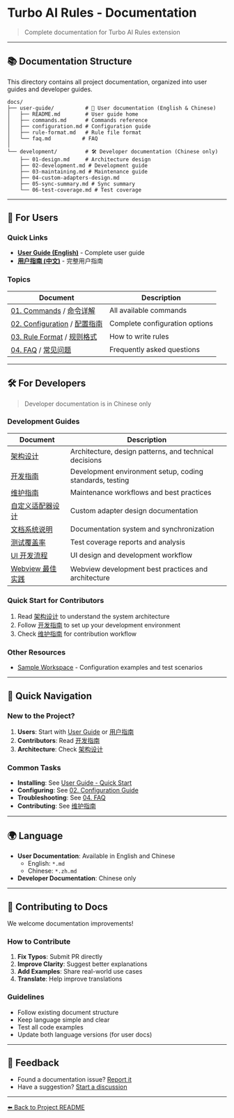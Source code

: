# Turbo AI Rules - Documentation

> Complete documentation for Turbo AI Rules extension

---

## 📚 Documentation Structure

This directory contains all project documentation, organized into user guides and developer guides.

```
docs/
├── user-guide/          # 📘 User documentation (English & Chinese)
│   ├── README.md        # User guide home
│   ├── commands.md      # Commands reference
│   ├── configuration.md # Configuration guide
│   ├── rule-format.md   # Rule file format
│   └── faq.md          # FAQ
│
└── development/         # 🛠️ Developer documentation (Chinese only)
    ├── 01-design.md     # Architecture design
    ├── 02-development.md # Development guide
    ├── 03-maintaining.md # Maintenance guide
    ├── 04-custom-adapters-design.md
    ├── 05-sync-summary.md # Sync summary
    └── 06-test-coverage.md # Test coverage
```

---

## 📘 For Users

### Quick Links

- **[User Guide (English)](./user-guide/README.md)** - Complete user guide
- **[用户指南 (中文)](./user-guide/README.zh.md)** - 完整用户指南

### Topics

| Document                                                                                                | Description                    |
| ------------------------------------------------------------------------------------------------------- | ------------------------------ |
| [01. Commands](./user-guide/01-commands.md) / [命令详解](./user-guide/01-commands.zh.md)                | All available commands         |
| [02. Configuration](./user-guide/02-configuration.md) / [配置指南](./user-guide/02-configuration.zh.md) | Complete configuration options |
| [03. Rule Format](./user-guide/03-rule-format.md) / [规则格式](./user-guide/03-rule-format.zh.md)       | How to write rules             |
| [04. FAQ](./user-guide/04-faq.md) / [常见问题](./user-guide/04-faq.zh.md)                               | Frequently asked questions     |

---

## 🛠️ For Developers

> Developer documentation is in Chinese only

### Development Guides

| Document                                                       | Description                                              |
| -------------------------------------------------------------- | -------------------------------------------------------- |
| [架构设计](./development/01-design.md)                         | Architecture, design patterns, and technical decisions   |
| [开发指南](./development/02-development.md)                    | Development environment setup, coding standards, testing |
| [维护指南](./development/03-maintaining.md)                    | Maintenance workflows and best practices                 |
| [自定义适配器设计](./development/04-custom-adapters-design.md) | Custom adapter design documentation                      |
| [文档系统说明](./development/05-documentation-system.md)       | Documentation system and synchronization                 |
| [测试覆盖率](./development/06-test-coverage.md)                | Test coverage reports and analysis                       |
| [UI 开发流程](./development/07-ui-development-process.md)      | UI design and development workflow                       |
| [Webview 最佳实践](./development/08-webview-best-practices.md) | Webview development best practices and architecture      |

### Quick Start for Contributors

1. Read [架构设计](./development/01-design.md) to understand the system architecture
2. Follow [开发指南](./development/02-development.md) to set up your development environment
3. Check [维护指南](./development/03-maintaining.md) for contribution workflow

### Other Resources

- [Sample Workspace](../sampleWorkspace/) - Configuration examples and test scenarios

---

## 🎯 Quick Navigation

### New to the Project?

1. **Users**: Start with [User Guide](./user-guide/README.md) or [用户指南](./user-guide/README.zh.md)
2. **Contributors**: Read [开发指南](./development/02-development.md)
3. **Architecture**: Check [架构设计](./development/01-design.md)

### Common Tasks

- **Installing**: See [User Guide - Quick Start](./user-guide/README.md#-quick-start)
- **Configuring**: See [02. Configuration Guide](./user-guide/02-configuration.md)
- **Troubleshooting**: See [04. FAQ](./user-guide/04-faq.md)
- **Contributing**: See [维护指南](./development/03-maintaining.md)

---

## 🌍 Language

- **User Documentation**: Available in English and Chinese
  - English: `*.md`
  - Chinese: `*.zh.md`
- **Developer Documentation**: Chinese only

---

## 🤝 Contributing to Docs

We welcome documentation improvements!

### How to Contribute

1. **Fix Typos**: Submit PR directly
2. **Improve Clarity**: Suggest better explanations
3. **Add Examples**: Share real-world use cases
4. **Translate**: Help improve translations

### Guidelines

- Follow existing document structure
- Keep language simple and clear
- Test all code examples
- Update both language versions (for user docs)

---

## 📧 Feedback

- Found a documentation issue? [Report it](https://github.com/ygqygq2/turbo-ai-rules/issues)
- Have a suggestion? [Start a discussion](https://github.com/ygqygq2/turbo-ai-rules/discussions)

---

[⬅️ Back to Project README](../README.md)
